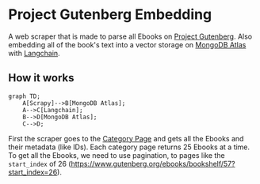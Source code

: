 # Project Gutenberg Embedding

A web scraper that is made to parse all Ebooks on [Project Gutenberg](https://www.gutenberg.org/). Also embedding all of the book's text into a vector storage on [MongoDB Atlas](https://www.mongodb.com/products/platform/atlas-vector-searchom/atlas/database) with [Langchain](https://python.langchain.com/).

## How it works

```mermaid
graph TD;
    A[Scrapy]-->B[MongoDB Atlas];
    A-->C[Langchain];
    B-->D[MongoDB Atlas];
    C-->D;
```

First the scraper goes to the [Category Page](https://www.gutenberg.org/ebooks/bookshelf/57) and gets all the Ebooks and their metadata (like IDs). Each category page returns 25 Ebooks at a time. To get all the Ebooks, we need to use pagination, to pages like the `start_index` of 26 (https://www.gutenberg.org/ebooks/bookshelf/57?start_index=26).
